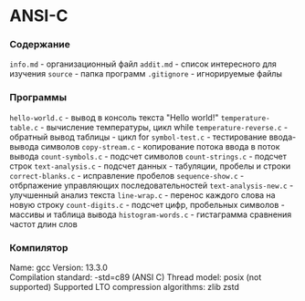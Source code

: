 # ANSI-C
### Содержание
`info.md` - организационный файл
`addit.md` - список интересного для изучения
`source` - папка программ
`.gitignore` - игнорируемые файлы

### Программы
`hello-world.c` - вывод в консоль текста "Hello world!"
`temperature-table.c` - вычисление температуры, цикл while
`temperature-reverse.c` - обратный вывод таблицы - цикл for
`symbol-test.c` - тестирование ввода-вывода символов
`copy-stream.c` - копирование потока ввода в поток вывода
`count-symbols.c` - подсчет символов
`count-strings.c` - подсчет строк
`text-analysis.c` - подсчет данных - табуляции, пробелы и строки
`correct-blanks.c` - исправление пробелов
`sequence-show.c` - отбрпажение управляющих последовательностей
`text-analysis-new.c` - улучшенный анализ текста
`line-wrap.c` - перенос каждого слова на новую строку
`count-digits.c` - подсчет цифр, пробельных символов - массивы и таблица вывода
`histogram-words.c` - гистаграмма сравнения частот длин слов 

### Компилятор
Name: gcc
Version: 13.3.0  
Compilation standard: -std=c89 (ANSI C)
Thread model: posix (not supported)
Supported LTO compression algorithms: zlib zstd
